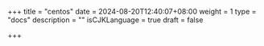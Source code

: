 +++
title = "centos"
date = 2024-08-20T12:40:07+08:00
weight = 1
type = "docs"
description = ""
isCJKLanguage = true
draft = false

+++

